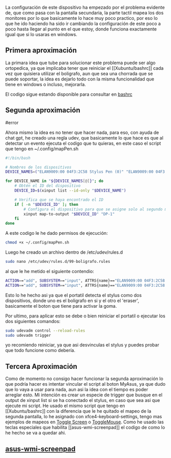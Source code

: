 La configuración de este dispositivo ha empezado por el problema evidente de, que como pasa con la pantalla secundaria, la parte tactil mapea los dos monitores por lo que basicamente lo hace muy poco practico, por eso lo que he ido haciendo ha sido ir cambiando la configuración de este poco a poco hasta llegar al punto en el que estoy, donde funciona exactamente igual que si lo usaras en windows.

## Primera aproximación

La primara idea que tube para solucionar este problema puede ser algo ortopedica, ya que implicaba tener que reiniciar el [[Xubuntu/bashrc]] cada vez que quisiera utilizar el boligrafo, aun que sea una chorrada que se puede soportar, la idea es dejarlo todo con la misma funcionalidad que tiene en windows o incluso, mejorarla.

El codigo sigue estando disponible para consultar en [bashrc](Xubuntu/bashrc.md#Stylus)

## Segunda aproximación

#error

Ahora mismo la idea es no tener que hacer nada, para eso, con ayuda de chat gpt, he creado una regla udev, que basicamente lo que hace es que al detectar un evento ejecuta el codigo que tu quieras, en este caso el script que tengo en ~/.config/mapPen.sh

```bash
#!/bin/bash

# Nombres de los dispositivos
DEVICE_NAMES=("ELAN9009:00 04F3:2C58 Stylus Pen (0)" "ELAN9009:00 04F3:2C58 Stylus Eraser (0)")

for DEVICE_NAME in "${DEVICE_NAMES[@]}"; do
    # Obtén el ID del dispositivo
    DEVICE_ID=$(xinput list --id-only "$DEVICE_NAME")

    # Verifica que se haya encontrado el ID
    if [ -n "$DEVICE_ID" ]; then
        # Configura el dispositivo para que se asigne solo al segundo monitor
        xinput map-to-output "$DEVICE_ID" "DP-1"
    fi
done
```
A este codigo le he dado permisos de ejecución:
```bash
chmod +x ~/.config/mapPen.sh
```

Luego he creado un archivo dentro de /etc/udev/rules.d
```bash
sudo nano /etc/udev/rules.d/99-boligrafo.rules
```

al que le he metido el siguiente contendio:
```bash
ACTION=="add", SUBSYSTEM=="input", ATTRS{name}=="ELAN9009:00 04F3:2C58 Stylus Pen (0)", RUN+="/home/josep/.config/mapPen.sh"
ACTION=="add", SUBSYSTEM=="input", ATTRS{name}=="ELAN9009:00 04F3:2C58 Stylus Eraser (0)", RUN+="/home/josep/.config/mapPen.sh"
```

Esto lo he hecho asi ya que el portatil detecta el stylus como dos dispositivos, donde uno es el boligrafo en si y el otro el 'eraser', basicamente el boton que tiene para activar la goma.

Por ultimo, para aplicar esto se debe o bien reiniciar el portatil o ejecutar los dos siguientes comandos:
```bash
sudo udevadm control --reload-rules
sudo udevadm trigger
```
yo recomiendo reiniciar, ya que asi desvinculas el stylus y puedes probar que todo funcione como debería.

## Tercera Aproximación

Como de momento no consigo hacer funcionar la segunda aproximación lo que podría hacer es intentar vincular el script al boton MyAsus, ya que dudo que lo vaya a usar para nada, aun asi la idea con el tiempo es poder arreglar esto. Mi intención es crear un especie de trigger que busque en el output de xinput list si se ha conectado el stylus, en caso que sea asi que ejecute mi script. He usado el mismo script que tengo en [[Xubuntu/bashrc]] con la diferencia que le he quitado el mapeo de la segunda pantalla, lo he asignado con xfce4-keyboard-settings, tengo mas ejemplos de mapeos en [Toggle Screen](asus-wmi-screenpad#ToggleScreen) o [ToggleMouse](asus-wmi-screenpad#ToggleMouse). 
Como he usado las teclas especiales que habilita [[asus-wmi-screenpad]] el codigo de como lo he hecho se va a quedar ahi.

## [asus-wmi-screenpad](asus-wmi-screenpad#MapPen)
